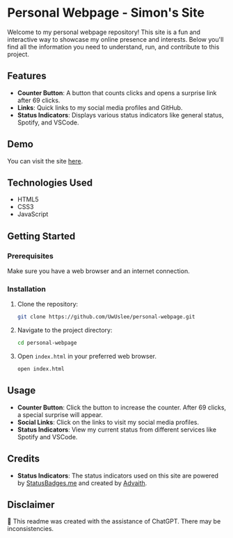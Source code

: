 # Personal Webpage - Simon's Site  

Welcome to my personal webpage repository! This site is a fun and interactive way to showcase my online presence and interests. Below you'll find all the information you need to understand, run, and contribute to this project. 

## Features

- **Counter Button**: A button that counts clicks and opens a surprise link after 69 clicks.
- **Links**: Quick links to my social media profiles and GitHub.
- **Status Indicators**: Displays various status indicators like general status, Spotify, and VSCode.

## Demo

You can visit the site [here](girlpiss.tech).

## Technologies Used

- HTML5
- CSS3
- JavaScript

## Getting Started

### Prerequisites

Make sure you have a web browser and an internet connection.

### Installation

1. Clone the repository:

    ```sh
    git clone https://github.com/UwUslee/personal-webpage.git
    ```

2. Navigate to the project directory:

    ```sh
    cd personal-webpage
    ```

3. Open `index.html` in your preferred web browser.

    ```sh
    open index.html
    ```

## Usage

- **Counter Button**: Click the button to increase the counter. After 69 clicks, a special surprise will appear.
- **Social Links**: Click on the links to visit my social media profiles.
- **Status Indicators**: View my current status from different services like Spotify and VSCode.

## Credits

- **Status Indicators**: The status indicators used on this site are powered by [StatusBadges.me](https://statusbadges.me/) and created by [Advaith](https://advaith.io).

## Disclaimer

🚨 This readme was created with the assistance of ChatGPT. There may be inconsistencies.
